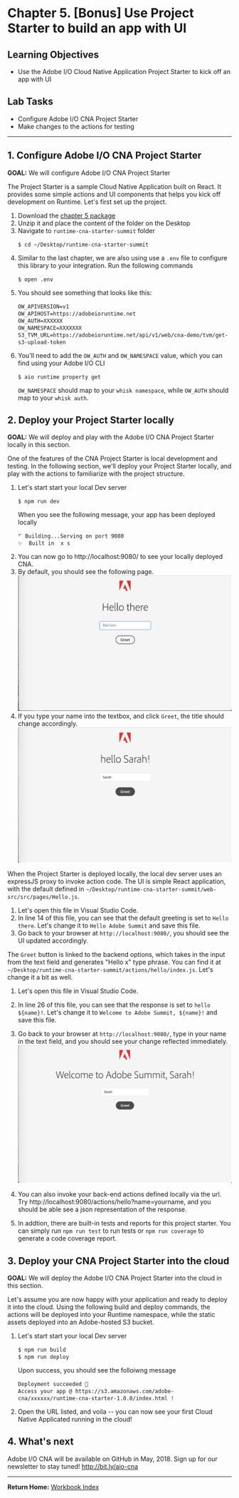 # Chapter 5. [Bonus] Use Project Starter to build an app with UI

## Learning Objectives

- Use the Adobe I/O Cloud Native Application Project Starter to kick off an app with UI

## Lab Tasks

- Configure Adobe I/O CNA Project Starter
- Make changes to the actions for testing

---

## 1. Configure Adobe I/O CNA Project Starter
**GOAL:** We will configure Adobe I/O CNA Project Starter

The Project Starter is a sample Cloud Native Application built on React. It provides some simple actions and UI components that helps you kick off development on Runtime. Let's first set up the project. 
1. Download the [chapter 5 package](../chapter5.zip)
1. Unzip it and place the content of the folder on the Desktop
1. Navigate to `runtime-cna-starter-summit` folder
    ```
    $ cd ~/Desktop/runtime-cna-starter-summit
    ```
1. Similar to the last chapter, we are also using use a `.env` file to configure this library to your integration. Run the following commands
    ```
    $ open .env
    ```
1. You should see something that looks like this:
    ```
    OW_APIVERSION=v1
    OW_APIHOST=https://adobeioruntime.net
    OW_AUTH=XXXXXX
    OW_NAMESPACE=XXXXXXX
    S3_TVM_URL=https://adobeioruntime.net/api/v1/web/cna-demo/tvm/get-s3-upload-token
    ```
1. You'll need to add the `OW_AUTH` and `OW_NAMESPACE` value, which you can find using your Adobe I/O CLI
    ```
    $ aio runtime property get
    ```
    `OW_NAMESPACE` should map to your `whisk namespace`, while `OW_AUTH` should map to your `whisk auth`. 

## 2. Deploy your Project Starter locally
**GOAL:** We will deploy and play with the Adobe I/O CNA Project Starter locally in this section.

One of the features of the CNA Project Starter is local development and testing. In the following section, we'll deploy your Project Starter locally, and play with the actions to familiarize with the project structure.
1. Let's start start your local Dev server
    ```
    $ npm run dev
    ```
    When you see the following message, your app has been deployed locally
    ```
    ⠋ Building...Serving on port 9080
    ✨  Built in  x s
    ```
1. You can now go to http://localhost:9080/ to see your locally deployed CNA. 
1. By default, you should see the following page.
    ![12](../images/12.png)
1. If you type your name into the textbox, and click `Greet`, the title should change accordingly.
    ![13](../images/13.png)

When the Project Starter is deployed locally, the local dev server uses an expressJS proxy to invoke action code. The UI is simple React application, with the default defined in `~/Desktop/runtime-cna-starter-summit/web-src/src/pages/Hello.js`. 
1. Let's open this file in Visual Studio Code. 
1. In line 14 of this file, you can see that the default greeting is set to `Hello there`. Let's change it to `Hello Adobe Summit` and save this file.
1. Go back to your browser at `http://localhost:9080/`, you should see the UI updated accordingly.

The `Greet` button is linked to the backend options, which takes in the input from the text field and generates "Hello x" type phrase. You can find it at `~/Desktop/runtime-cna-starter-summit/actions/hello/index.js`. Let's change it a bit as well.
1. Let's open this file in Visual Studio Code. 
1. In line 26 of this file, you can see that the response is set to `hello ${name}!`. Let's change it to `Welcome to Adobe Summit, ${name}!` and save this file.
1. Go back to your browser at `http://localhost:9080/`, type in your name in the text field, and you should see your change reflected immediately.
    ![14](../images/14.png)

1. You can also invoke your back-end actions defined locally via the url. Try http://localhost:9080/actions/hello?name=yourname, and you should be able see a json representation of the response.
1. In addtion, there are built-in tests and reports for this project starter. You can simply run `npm run test` to run tests or `npm run coverage` to generate a code coverage report.

## 3. Deploy your CNA Project Starter into the cloud
**GOAL:** We will deploy the Adobe I/O CNA Project Starter into the cloud in this section.

Let's assume you are now happy with your application and ready to deploy it into the cloud. Using the following build and deploy commands, the actions will be deployed into your Runtime namespace, while the static assets deployed into an Adobe-hosted S3 bucket.
1. Let's start start your local Dev server
    ```
    $ npm run build
    $ npm run deploy
    ```
    Upon success, you should see the folloiwng message
    ```
    Deployment succeeded 🎉
    Access your app @ https://s3.amazonaws.com/adobe-cna/xxxxxx/runtime-cna-starter-1.0.0/index.html !
    ```
1. Open the URL listed, and voila -- you can now see your first Cloud Native Applicated running in the cloud!

## 4. What's next

Adobe I/O CNA will be available on GitHub in May, 2018. Sign up for our newsletter to stay tuned! 
http://bit.ly/aio-cna

---

**Return Home:** [Workbook Index](../README.md)
